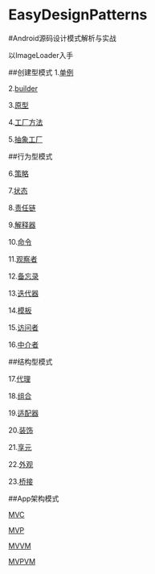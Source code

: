 # EasyDesignPatterns

#Android源码设计模式解析与实战
<Android Source Design Patterns Analysis and practice>

以ImageLoader入手

##创建型模式
1.[单例](https://github.com/mazouri/EasyDesignPatterns/blob/master/Creational-patterns/%E5%8D%95%E4%BE%8B%E6%A8%A1%E5%BC%8F.md)

2.[builder](https://github.com/mazouri/EasyDesignPatterns/blob/master/Creational-patterns/builder%E6%A8%A1%E5%BC%8F.md)

3.[原型](https://github.com/mazouri/EasyDesignPatterns/blob/master/Creational-patterns/%E5%8E%9F%E5%9E%8B%E6%A8%A1%E5%BC%8F.md)

4.[工厂方法](https://github.com/mazouri/EasyDesignPatterns/blob/master/Creational-patterns/%E5%B7%A5%E5%8E%82%E6%96%B9%E6%B3%95%E6%A8%A1%E5%BC%8F.md)

5.[抽象工厂](https://github.com/mazouri/EasyDesignPatterns/blob/master/Creational-patterns/%E6%8A%BD%E8%B1%A1%E5%B7%A5%E5%8E%82%E6%A8%A1%E5%BC%8F.md)

##行为型模式

6.[策略](https://github.com/mazouri/EasyDesignPatterns/blob/master/Behavioral-patterns/%E7%AD%96%E7%95%A5%E6%A8%A1%E5%BC%8F.md)

7.[状态](https://github.com/mazouri/EasyDesignPatterns/blob/master/Behavioral-patterns/%E7%8A%B6%E6%80%81%E6%A8%A1%E5%BC%8F.md)

8.[责任链](https://github.com/mazouri/EasyDesignPatterns/blob/master/Behavioral-patterns/%E8%B4%A3%E4%BB%BB%E9%93%BE%E6%A8%A1%E5%BC%8F.md)

9.[解释器](https://github.com/mazouri/EasyDesignPatterns/blob/master/Behavioral-patterns/%E8%A7%A3%E9%87%8A%E5%99%A8%E6%A8%A1%E5%BC%8F.md)

10.[命令](https://github.com/mazouri/EasyDesignPatterns/blob/master/Behavioral-patterns/%E5%91%BD%E4%BB%A4%E6%A8%A1%E5%BC%8F.md)

11.[观察者](https://github.com/mazouri/EasyDesignPatterns/blob/master/Behavioral-patterns/%E8%A7%82%E5%AF%9F%E8%80%85%E6%A8%A1%E5%BC%8F.md)

12.[备忘录](https://github.com/mazouri/EasyDesignPatterns/blob/master/Behavioral-patterns/%E5%A4%87%E5%BF%98%E5%BD%95%E6%A8%A1%E5%BC%8F.md)

13.[迭代器](https://github.com/mazouri/EasyDesignPatterns/blob/master/Behavioral-patterns/%E8%BF%AD%E4%BB%A3%E5%99%A8%E6%A8%A1%E5%BC%8F.md)

14.[模板](https://github.com/mazouri/EasyDesignPatterns/blob/master/Behavioral-patterns/%E6%A8%A1%E6%9D%BF%E6%96%B9%E6%B3%95%E6%A8%A1%E5%BC%8F.md)

15.[访问者](https://github.com/mazouri/EasyDesignPatterns/blob/master/Behavioral-patterns/%E8%AE%BF%E9%97%AE%E8%80%85%E6%A8%A1%E5%BC%8F.md)

16.[中介者](https://github.com/mazouri/EasyDesignPatterns/blob/master/Behavioral-patterns/%E4%B8%AD%E4%BB%8B%E8%80%85%E6%A8%A1%E5%BC%8F.md)

##结构型模式

17.[代理](https://github.com/mazouri/EasyDesignPatterns/blob/master/Structural-patterns/%E4%BB%A3%E7%90%86%E6%A8%A1%E5%BC%8F.md)

18.[组合](https://github.com/mazouri/EasyDesignPatterns/blob/master/Structural-patterns/%E7%BB%84%E5%90%88%E6%A8%A1%E5%BC%8F.md)

19.[适配器](https://github.com/mazouri/EasyDesignPatterns/blob/master/Structural-patterns/%E9%80%82%E9%85%8D%E5%99%A8%E6%A8%A1%E5%BC%8F.md)

20.[装饰](https://github.com/mazouri/EasyDesignPatterns/blob/master/Structural-patterns/%E8%A3%85%E9%A5%B0%E6%A8%A1%E5%BC%8F.md)

21.[享元](https://github.com/mazouri/EasyDesignPatterns/blob/master/Structural-patterns/%E4%BA%AB%E5%85%83%E6%A8%A1%E5%BC%8F.md)

22.[外观](https://github.com/mazouri/EasyDesignPatterns/blob/master/Structural-patterns/%E5%A4%96%E8%A7%82%E6%A8%A1%E5%BC%8F.md)

23.[桥接](https://github.com/mazouri/EasyDesignPatterns/blob/master/Structural-patterns/%E6%A1%A5%E6%8E%A5%E6%A8%A1%E5%BC%8F.md)

##App架构模式

[MVC]()

[MVP]()

[MVVM]()

[MVPVM]()
